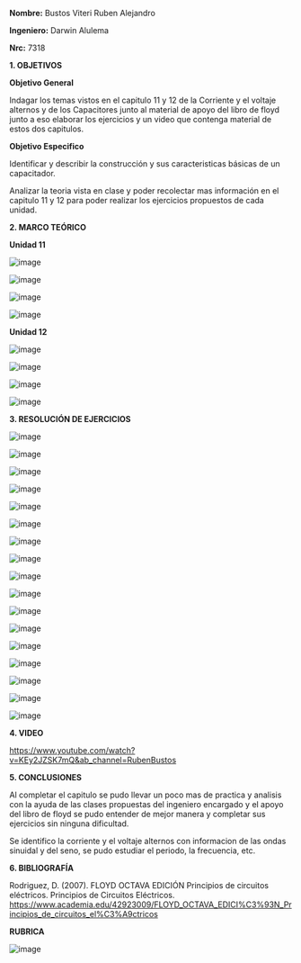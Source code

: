 **Nombre:** Bustos Viteri Ruben Alejandro

**Ingeniero:** Darwin Alulema

**Nrc:** 7318

**1. OBJETIVOS**

**Objetivo General**

Indagar los temas vistos en el capitulo 11 y 12 de la Corriente y el voltaje alternos y de los Capacitores junto al material de apoyo del libro de floyd junto a eso elaborar los ejercicios y un video que contenga material de estos dos capitulos.

**Objetivo Especifico**

Identificar y describir la construcción y sus caracteristicas básicas de un capacitador.

Analizar la teoria vista en clase y poder recolectar mas información en el capitulo 11 y 12 para poder realizar los ejercicios propuestos de cada unidad.

**2. MARCO TEÓRICO**

**Unidad 11**

![image](https://user-images.githubusercontent.com/105680588/179155470-2a57ae5b-582a-4cee-ae20-268fe80ededc.png)

![image](https://user-images.githubusercontent.com/105680588/179155501-ff28981a-d5e3-4509-a4b7-f87bcaafa749.png)

![image](https://user-images.githubusercontent.com/105680588/179155538-49880b34-9695-4c80-a2ba-529c9d766800.png)

![image](https://user-images.githubusercontent.com/105680588/179155562-d509c2f4-1d1f-4bb3-aa23-3b59ebec75b3.png)

**Unidad 12**

![image](https://user-images.githubusercontent.com/105680588/179155672-e49e019d-5563-4f89-9e80-52692d9214ed.png)

![image](https://user-images.githubusercontent.com/105680588/179156065-3a995edd-9940-425c-a660-58a2b7e228f9.png)

![image](https://user-images.githubusercontent.com/105680588/179155748-e6a4aa3d-1861-403b-9ea2-99168332cdd7.png)

![image](https://user-images.githubusercontent.com/105680588/179155780-f3cec74a-341c-44aa-94e9-983214da99b8.png)

**3. RESOLUCIÓN DE EJERCICIOS**

![image](https://user-images.githubusercontent.com/105680588/179172455-9aef9a9f-d410-4ae0-a362-0547dec01ae3.png)

![image](https://user-images.githubusercontent.com/105680588/179172536-5ff92e79-3ff4-49fd-a094-4ce97472b431.png)

![image](https://user-images.githubusercontent.com/105680588/179172583-66709f50-3f07-467e-9aac-097ae6b55689.png)

![image](https://user-images.githubusercontent.com/105680588/179172633-01e69bd9-7eab-4596-8895-9837e4168573.png)

![image](https://user-images.githubusercontent.com/105680588/179172684-9c22cbc2-525f-433d-9937-6b67ba7ad855.png)

![image](https://user-images.githubusercontent.com/105680588/179172713-681db47b-53c9-4aa1-a228-e84902a0776e.png)

![image](https://user-images.githubusercontent.com/105680588/179172757-05911c05-aa2b-4a90-bdec-7f338577f931.png)

![image](https://user-images.githubusercontent.com/105680588/179172803-6b2c332f-07ec-48e4-9fbc-523b12fb6b87.png)

![image](https://user-images.githubusercontent.com/105680588/179172842-481b5f78-93b6-4dd9-ae6a-2f97e6a53f1c.png)

![image](https://user-images.githubusercontent.com/105680588/179172892-646b1be3-bf7d-4a49-9221-7625fe236d1c.png)

![image](https://user-images.githubusercontent.com/105680588/179172931-04f2b7eb-ef83-47b5-a2ca-3bdc2d2fd76f.png)

![image](https://user-images.githubusercontent.com/105680588/179172974-97c2e692-5c88-4249-8a39-8c15095d743a.png)

![image](https://user-images.githubusercontent.com/105680588/179173030-357c57e8-cd9a-4133-9511-629ee64d9e0f.png)

![image](https://user-images.githubusercontent.com/105680588/179173067-925c4958-1384-440c-9098-f6b173d110d1.png)

![image](https://user-images.githubusercontent.com/105680588/179173105-f5093936-dc18-491e-bae0-6cc30f594ab9.png)

![image](https://user-images.githubusercontent.com/105680588/179173142-f6b61142-8936-43ec-87bf-da4141fa95d6.png)

![image](https://user-images.githubusercontent.com/105680588/179173234-e9e17d38-9665-4bb4-88b6-8f4ee9421f45.png)

**4. VIDEO**

https://www.youtube.com/watch?v=KEy2JZSK7mQ&ab_channel=RubenBustos

**5. CONCLUSIONES**

Al completar el capitulo se pudo llevar un poco mas de practica y analisis con la ayuda de las clases propuestas del ingeniero encargado y el apoyo del libro de floyd se pudo entender de mejor manera y completar sus ejercicios sin ninguna dificultad.

Se identifico la corriente y el voltaje alternos con informacion de las ondas sinuidal y del seno, se pudo estudiar el periodo, la frecuencia, etc.  

**6. BIBLIOGRAFÍA**

Rodriguez, D. (2007). FLOYD OCTAVA EDICIÓN Principios de circuitos eléctricos. Principios de Circuitos Eléctricos. https://www.academia.edu/42923009/FLOYD_OCTAVA_EDICI%C3%93N_Principios_de_circuitos_el%C3%A9ctricos

**RUBRICA**

![image](https://user-images.githubusercontent.com/105680588/179156170-143b3d2c-b45c-44c5-8fe7-113afe54d9e0.png)


